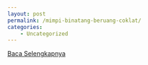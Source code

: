 ```yaml
---
layout: post
permalink: /mimpi-binatang-beruang-coklat/
categories:
    - Uncategorized
---
```


[Baca Selengkapnya](/07)